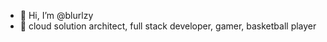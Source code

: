 - 👋 Hi, I’m @blurlzy
- 👀 cloud solution architect, full stack developer, gamer, basketball player 

<!---
blurlzy/blurlzy is a ✨ special ✨ repository because its `README.md` (this file) appears on your GitHub profile.
You can click the Preview link to take a look at your changes.
--->
